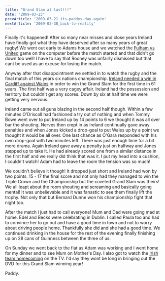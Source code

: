 ```yaml
---
title: "Grand Slam at last!!!"
date: "2009-03-23"
prevArticle: '2009-03-21_its-paddys-day-again'
nextArticle: '2009-03-30_back-to-reality'
---
```

Finally it's happened! After so many near misses and close years Ireland have finally got what they have deserved after so many years of great rugby! We went out early to Adams house and we watched the [Fulham vs United](http://www.rte.ie/sport/soccer/2009/0321/fulham_manutd.html) game on the computer before the match started and that didn't go down too well! I have to say that Rooney was unfairly dismissed but that cant be used as an excuse for losing the match.

Anyway after that disappointment we settled in to watch the rugby and the final match of this years six nations championship. [Ireland needed a win in Cardiff against Wales](http://www.rte.ie/sport/rugby/sixnations/2009/0321/ireland.html) in order to win the Grand Slam for the first time in 61 years. The first half was a very cagey affair. Ireland had the possession and territory but couldn't get any scores. Down by six at half time we were getting very nervous.

Ireland came out all guns blazing in the second half though. Within a few minutes O'Driscoll had fashioned a try out of nothing and when Tommy Bowe went over to put Ireland up by 14 points to 6 we thought it was all over bar the shouting. Nerves then crept in as Ireland continually gave away penalties and when Jones kicked a drop-goal to put Wales up by a point we thought it would be all over. One last chance as O'Gara responded with his own drop-goal with two minutes left. There was just enough time for a bit more drama. Again Ireland gave away a penalty just on halfway and Jones stepped up to take it. He had already scored one from a similar distance in the first half and we really did think that was it. I put my head into a cushion, I couldn't watch! Adam had to leave the room the tension was so much!

We couldn't believe it though! It dropped just short and Ireland had won by two points. 15 - 17 the final score and not only had they managed to win the Triple Crown and the Championship but the coveted Grand Slam was theirs! We all leapt about the room shouting and screaming and basically going mental! It was unbelievable and it was fanastic to see them finally lift the trophy. Not only that but Bernard Dunne won his championship fight that night too.

After the match I just had to call everyone! Mum and Dad were going mad at home. Edel and Becks were celebrating in Dublin. I called Paula too and had to convince her to go out and have a good time in town and not to worry about driving people home. Thankfully she did and she had a good time. We continued drinking in the house for the rest of the evening finally finishing up on 28 cans of Guinness between the three of us.

On Sunday we went back to the flat as Adam was working and I went home for my dinner and to see Mum on Mother's Day. I also got to watch the [Irish team homecoming](http://www.rte.ie/sport/rugby/sixnations/mediaplayer.html?features,2512045,2512045,real,228) on the TV. I'd say they wont be long in bringing out the DVD for this Grand Slam winning year!

Paddy.